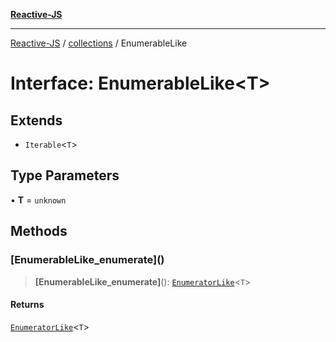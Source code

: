 [**Reactive-JS**](../../README.md)

***

[Reactive-JS](../../README.md) / [collections](../README.md) / EnumerableLike

# Interface: EnumerableLike\<T\>

## Extends

- `Iterable`\<`T`\>

## Type Parameters

• **T** = `unknown`

## Methods

### \[EnumerableLike\_enumerate\]()

> **\[EnumerableLike\_enumerate\]**(): [`EnumeratorLike`](EnumeratorLike.md)\<`T`\>

#### Returns

[`EnumeratorLike`](EnumeratorLike.md)\<`T`\>
